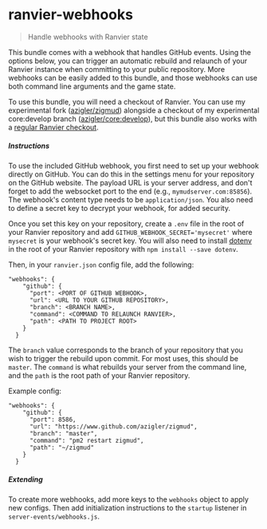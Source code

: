 # ranvier-webhooks

> Handle webhooks with Ranvier state

This bundle comes with a webhook that handles GitHub events. Using the options below, you can trigger an automatic rebuild and relaunch of your Ranvier instance when committing to your public repository. More webhooks can be easily added to this bundle, and those webhooks can use both command line arguments and the game state.

To use this bundle, you will need a checkout of Ranvier. You can use my experimental fork ([azigler/zigmud](https://github.com/azigler/zigmud)) alongside a checkout of my experimental core:develop branch ([azigler/core:develop](https://github.com/azigler/core/tree/develop)), but this bundle also works with a [regular Ranvier checkout](https://github.com/RanvierMUD/ranviermud).

##### Instructions

To use the included GitHub webhook, you first need to set up your webhook directly on GitHub. You can do this in the settings menu for your repository on the GitHub website. The payload URL is your server address, and don't forget to add the websocket port to the end (e.g., `mymudserver.com:85856`). The webhook's content type needs to be `application/json`. You also need to define a secret key to decrypt your webhook, for added security.

Once you set this key on your repository, create a `.env` file in the root of your Ranvier repository and add `GITHUB_WEBHOOK_SECRET='mysecret'` where `mysecret` is your webhook's secret key. You will also need to install [dotenv](https://www.npmjs.com/package/dotenv) in the root of your Ranvier repository with `npm install --save dotenv`.

Then, in your `ranvier.json` config file, add the following:

```
"webhooks": {
    "github": {
      "port": <PORT OF GITHUB WEBHOOK>,
      "url": <URL TO YOUR GITHUB REPOSITORY>,
      "branch": <BRANCH NAME>,
      "command": <COMMAND TO RELAUNCH RANVIER>,
      "path": <PATH TO PROJECT ROOT>
    }
  }
```

The `branch` value corresponds to the branch of your repository that you wish to trigger the rebuild upon commit. For most uses, this should be `master`. The `command` is what rebuilds your server from the command line, and the `path` is the root path of your Ranvier repository.

Example config:

```
"webhooks": {
    "github": {
      "port": 8586,
      "url": "https://www.github.com/azigler/zigmud",
      "branch": "master",
      "command": "pm2 restart zigmud",
      "path": "~/zigmud"
    }
  }
```

##### Extending

To create more webhooks, add more keys to the `webhooks` object to apply new configs. Then add initialization instructions to the `startup` listener in `server-events/webhooks.js`.